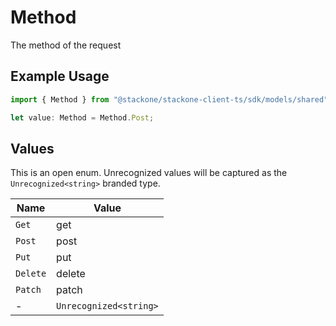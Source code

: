 # Method

The method of the request

## Example Usage

```typescript
import { Method } from "@stackone/stackone-client-ts/sdk/models/shared";

let value: Method = Method.Post;
```

## Values

This is an open enum. Unrecognized values will be captured as the `Unrecognized<string>` branded type.

| Name                   | Value                  |
| ---------------------- | ---------------------- |
| `Get`                  | get                    |
| `Post`                 | post                   |
| `Put`                  | put                    |
| `Delete`               | delete                 |
| `Patch`                | patch                  |
| -                      | `Unrecognized<string>` |